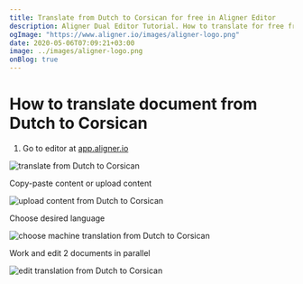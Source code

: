 ```yaml
---
title: Translate from Dutch to Corsican for free in Aligner Editor
description: Aligner Dual Editor Tutorial. How to translate for free from Dutch to Corsican. Aligner is multilingual document management platform. 
ogImage: "https://www.aligner.io/images/aligner-logo.png"
date: 2020-05-06T07:09:21+03:00
image: ../images/aligner-logo.png
onBlog: true
---
```


# How to translate document from Dutch to Corsican

1. Go to editor at [app.aligner.io](https://app.aligner.io "Aligner App web page")

![translate from Dutch to Corsican](../aligner-blank-editor.png "translate from Dutch to Corsican")

Copy-paste content or upload content

![upload content from Dutch to Corsican](../aligner-uploaded-document.png "upload content from Dutch to Corsican")

Choose desired language

![choose machine translation from Dutch to Corsican](../aligner-language-dropdown.png "choose machine translation from Dutch to Corsican")

Work and edit 2 documents in parallel

![edit translation from Dutch to Corsican](../aligner-double-sitded-editor.png "edit translation from Dutch to Corsican")


